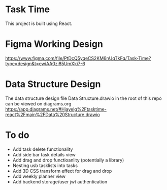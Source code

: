 # Task Time

This project is built using React.

# Figma Working Design
https://www.figma.com/file/PtDcQ5yqeCS2KM6nUqTkFq/Task-Time?type=design&t=ewiAA0zi85UmXki7-6

# Data Structure Design
The data structure design file Data Structure.drawio in the root of this repo can be viewed on diagrams.org
https://app.diagrams.net/#Hjayelg%2Ftasktime-react%2Fmain%2FData%20Structure.drawio

# To do
* Add task delete functionality
* Add side bar task details view
* Add drag and drop functioanlity (potentially a library)
* Nesting usb tasklists into tasks
* Add 3D CSS transform effect for drag and drop
* Add weekly planner view
* Add backend storage/user jwt authentication

